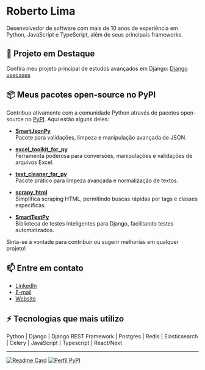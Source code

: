 # Roberto Lima

Desenvolvedor de software com mais de 10 anos de experiência em Python, JavaScript e TypeScript, além de seus principais frameworks.

## 🚀 Projeto em Destaque
Confira meu projeto principal de estudos avançados em Django: [Django usecases](https://github.com/robertolima-dev/django-usecases)

## 📦 Meus pacotes open-source no PyPI

Contribuo ativamente com a comunidade Python através de pacotes open-source no [PyPI](https://pypi.org/user/robertolima_dev/). Aqui estão alguns deles:

- **[SmartJsonPy](https://pypi.org/project/SmartJsonPy/)**  
  Pacote para validações, limpeza e manipulação avançada de JSON.

- **[excel_toolkit_for_py](https://pypi.org/project/excel_toolkit_for_py/)**  
  Ferramenta poderosa para conversões, manipulações e validações de arquivos Excel.

- **[text_cleaner_for_py](https://pypi.org/project/text_cleaner_for_py/)**  
  Pacote prático para limpeza avançada e normalização de textos.

- **[scrapy_html](https://pypi.org/project/scrapy_html/)**  
  Simplifica scraping HTML, permitindo buscas rápidas por tags e classes específicas.

- **[SmartTestPy](https://pypi.org/project/SmartTestPy/)**  
  Biblioteca de testes inteligentes para Django, facilitando testes automatizados.

Sinta-se à vontade para contribuir ou sugerir melhorias em qualquer projeto!

## 📫 Entre em contato
- [LinkedIn](https://www.linkedin.com/in/roberto-lima-01/)
- [E-mail](mailto:robertolima.izphera@gmail.com)
- [Website](https://robertolima-developer.vercel.app/)

## ⚡ Tecnologias que mais utilizo
Python | Django | Django REST Framework | Postgres | Redis | Elasticsearch | Celery | JavaScript | Typescript | React/Next

---

[![Readme Card](https://github-readme-stats.vercel.app/api/pin/?username=robertolima-dev&repo=django-usecases)](https://github.com/robertolima-dev/django-usecases)
[![Perfil PyPI](https://img.shields.io/badge/PyPI-Perfil%20RobertoLima-blue)](https://pypi.org/user/robertolima_dev/)

